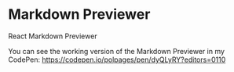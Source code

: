 # Markdown Previewer
React Markdown Previewer

You can see the working version of the Markdown Previewer in my CodePen: https://codepen.io/polpages/pen/dyQLyRY?editors=0110
